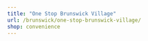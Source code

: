 ```yaml
---
title: "One Stop Brunswick Village"
url: /brunswick/one-stop-brunswick-village/
shop: convenience
---
```

